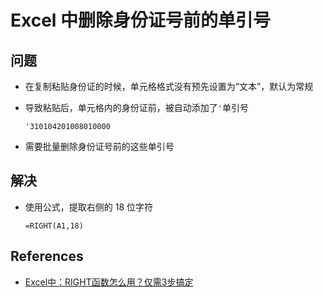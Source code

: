 # Excel 中删除身份证号前的单引号

## 问题
* 在复制粘贴身份证的时候，单元格格式没有预先设置为“文本”，默认为常规
* 导致粘贴后，单元格内的身份证前，被自动添加了`'`单引号

  ```
  '310104201008010000
  ```
 
* 需要批量删除身份证号前的这些单引号

## 解决
* 使用公式，提取右侧的 18 位字符

  ```
  =RIGHT(A1,18)
  ```

## References
* [Excel中：RIGHT函数怎么用？仅需3步搞定](https://baijiahao.baidu.com/s?id=1738970576872438199)
